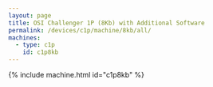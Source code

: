 ```yaml
---
layout: page
title: OSI Challenger 1P (8Kb) with Additional Software
permalink: /devices/c1p/machine/8kb/all/
machines:
  - type: c1p
    id: c1p8kb
---
```


{% include machine.html id="c1p8kb" %}
